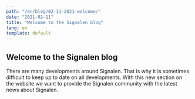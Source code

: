 ```yaml
---
path: "/en/blog/02-11-2021-welcome/"
date: "2021-02-11"
title: "Welcome to the Signalen blog"
lang: en
template: default
---
```


## Welcome to the Signalen blog
There are many developments around Signalen. That is why it is sometimes difficult to keep up to date on all developments.
With this new section on the website we want to provide the Signalen community with the latest news about Signalen.
